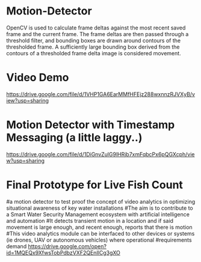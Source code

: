 # Motion-Detector
OpenCV is used to calculate frame deltas against the most recent saved frame and the current frame. The frame deltas are then passed through a threshold filter, and bounding boxes are drawn around contours of the thresholded frame. A sufficiently large bounding box derived from the contours of a thresholded frame delta image is considered movement.

# Video Demo
https://drive.google.com/file/d/1VHP1GA6EarMMfHFEjz288wxnnzRJVXyB/view?usp=sharing

# Motion Detector with Timestamp Messaging (a little laggy..)
https://drive.google.com/file/d/1DiGnvZulG9lHRjb7xmFqbcPx6pQGXcph/view?usp=sharing

# Final Prototype for Live Fish Count 
#a motion detector to test proof the concept of video analytics in optimizing situational awareness of key water installations
#The aim is to contribute to a Smart Water Security Management ecosystem with artificial intelligence and automation 
#It detects transient motion in a location and if said movement is large enough, and recent enough, reports that there is motion
#This video analytics module can be interfaced to other devices or systems (ie drones, UAV or autonomous vehicles) where operational #requirements demand
https://drive.google.com/open?id=1MQEQx9XfwsTobPdbzVXF2QEnIlCg3gXO

